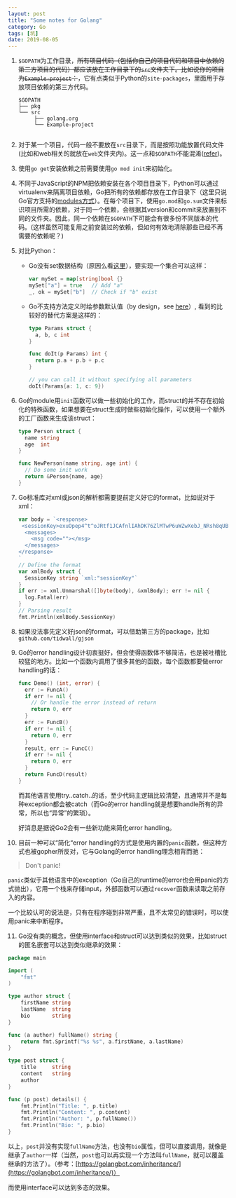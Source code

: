 ```yaml
---
layout: post
title: "Some notes for Golang"
category: Go
tags: [坑]
date: 2019-08-05
---
```


1. `$GOPATH`为工作目录，~~所有项目代码（包括你自己的项目代码和项目中依赖的第三方项目的代码）都应该放在工作目录下的`src`文件夹下。比如说你的项目为`Example-project`：~~，它有点类似于Python的`site-packages`，里面用于存放项目依赖的第三方代码。

   ```
   $GOPATH
   ├── pkg
   └── src
   		├── golang.org
   		└── Example-project
   	
   ```

2. 对于某一个项目，代码一般不要放在`src`目录下，而是按照功能放置代码文件(比如和web相关的就放在`web`文件夹内)。这一点和`$GOPATH`不能混淆([refer](<https://github.com/golang-standards/project-layout>))。

3. 使用`go get`安装依赖之前需要使用`go mod init`来初始化。

4. 不同于JavaScript的NPM把依赖安装在各个项目目录下，Python可以通过virtualenv来隔离项目依赖，Go把所有的依赖都存放在工作目录下（这里只说Go官方支持的[modules方式](https://github.com/golang/go/wiki/Modules)）。在每个项目下，使用`go.mod`和`go.sum`文件来标识项目所需的依赖，对于同一个依赖，会根据其version和commit来放置到不同的文件夹。因此，同一个依赖在`$GOPATH`下可能会有很多份不同版本的代码。(这样虽然可能复用之前安装过的依赖，但如何有效地清除那些已经不再需要的依赖呢？)

5. 对比Python：

   - Go没有set数据结构（原因么看[这里](https://stackoverflow.com/questions/34018908/golang-why-dont-we-have-a-set-datastructure)），要实现一个集合可以这样：

     ```go
     var mySet = map[string]bool {}
     mySet["a"] = true   // Add "a"
     _, ok = mySet["b"]  // Check if "b" exist
     ```

   - Go不支持方法定义时给参数默认值（by design，see [here](https://stackoverflow.com/questions/19612449/default-value-in-gos-method/19612688#19612688)）, 看到的比较好的替代方案是这样的：

     ```go
     type Params struct {
       a, b, c int
     }
     
     func doIt(p Params) int {
       return p.a + p.b + p.c 
     }
     
     // you can call it without specifying all parameters
     doIt(Params{a: 1, c: 9})
     ```

6. Go的module用`init`函数可以做一些初始化的工作，而struct的并不存在初始化的特殊函数，如果想要在struct生成时做些初始化操作，可以使用一个额外的工厂函数来生成该struct：

   ```go
   type Person struct {
     name string
     age  int
   }
   
   func NewPerson(name string, age int) {
     // Do some init work
     return &Person{name, age}
   }
   ```

7. Go标准库对xml或json的解析都需要提前定义好它的format，比如说对于xml：

   ```go
   var body = `<response>
    <sessionKey>exuOpep4^t^oJRtf1JCAfnlIAhDK76ZlMTwP6uWZwXebJ_NRsh8qUBUpxM7LNtOi8Tt6J9DUvdcQdb1r9y8a^V</sessionKey>
     <messages>
       <msg code=""></msg>
     </messages>
   </response>
   `
   // Define the format
   var xmlBody struct {
     SessionKey string `xml:"sessionKey"`
   }
   if err := xml.Unmarshal([]byte(body), &xmlBody); err != nil {
     log.Fatal(err)
   }
   // Parsing result
   fmt.Println(xmlBody.SessionKey)
   ```

   <!--break-->

8. 如果没法事先定义好json的format，可以借助第三方的package，比如`github.com/tidwall/gjson`

9. Go的error handling设计初衷挺好，但会使得函数体不够简洁，也是被吐槽比较猛的地方。比如一个函数内调用了很多其他的函数，每个函数都要做error handling的话：

   ```go
   func Demo() (int, error) {
     err := FuncA()
     if err != nil {
       // Or handle the error instead of return
       return 0, err
     }
     err := FuncB()
     if err != nil {
       return 0, err
     }
     result, err := FuncC()
     if err != nil {
       return 0, err
     }
     return FuncD(result)
   }
   ```

   而其他语言使用try..catch..的话，至少代码主逻辑比较清楚，且通常并不是每种exception都会被catch（而Go的error handling就是想要handle所有的异常，所以也“异常”的繁琐）。

   好消息是据说Go2会有一些新功能来简化error handling。

10. 目前一种可以“简化“error handling的方式是使用内置的`panic`函数，但这种方式也被gopher所反对，它与Golang的error handling理念相背而驰：

   > Don't panic!

   `panic`类似于其他语言中的exception（Go自己的runtime的error也会用panic的方式抛出），它用一个栈来存储input，外部函数可以通过`recover`函数来读取之前存入的内容。

   一个比较认可的说法是，只有在程序碰到非常严重，且不太常见的错误时，可以使用panic来中断程序。

11. Go没有类的概念，但使用interface和struct可以达到类似的效果，比如struct的匿名嵌套可以达到类似继承的效果：

   ```go
   package main
   
   import (  
       "fmt"
   )
   
   type author struct {  
       firstName string
       lastName  string
       bio       string
   }
   
   func (a author) fullName() string {  
       return fmt.Sprintf("%s %s", a.firstName, a.lastName)
   }
   
   type post struct {  
       title     string
       content   string
       author
   }
   
   func (p post) details() {  
       fmt.Println("Title: ", p.title)
       fmt.Println("Content: ", p.content)
       fmt.Println("Author: ", p.fullName())
       fmt.Println("Bio: ", p.bio)
   }
   ```

   以上，`post`并没有实现`fullName`方法，也没有`bio`属性，但可以直接调用，就像是继承了`author`一样（当然，`post`也可以再实现一个方法叫`fullName`，就可以覆盖继承的方法了）。（参考：[https://golangbot.com/inheritance/](https://golangbot.com/inheritance/)）

   而使用interface可以达到多态的效果。